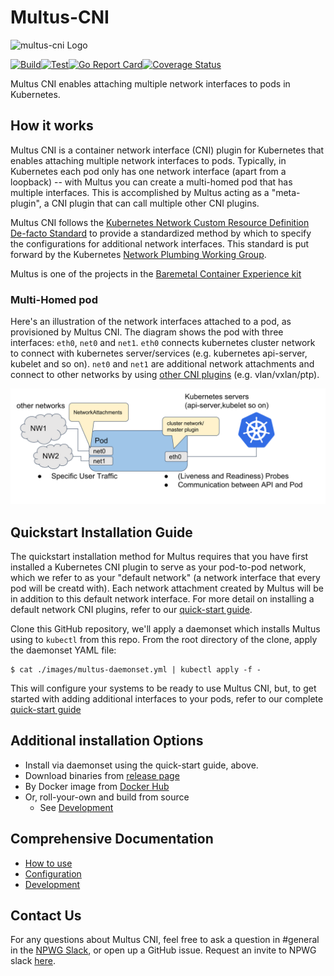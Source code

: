 # Multus-CNI

![multus-cni Logo](https://github.com/intel/multus-cni/blob/master/docs/images/Multus.png)

[![Build](https://github.com/intel/multus-cni/actions/workflows/build.yml/badge.svg)](https://github.com/intel/multus-cni/actions/workflows/build.yml)[![Test](https://github.com/intel/multus-cni/actions/workflows/test.yml/badge.svg)](https://github.com/intel/multus-cni/actions/workflows/test.yml)[![Go Report Card](https://goreportcard.com/badge/github.com/intel/multus-cni)](https://goreportcard.com/report/github.com/intel/multus-cni)[![Coverage Status](https://coveralls.io/repos/github/intel/multus-cni/badge.svg)](https://coveralls.io/github/intel/multus-cni)

Multus CNI enables attaching multiple network interfaces to pods in Kubernetes.

## How it works

Multus CNI is a container network interface (CNI) plugin for Kubernetes that enables attaching multiple network interfaces to pods. Typically, in Kubernetes each pod only has one network interface (apart from a loopback) -- with Multus you can create a multi-homed pod that has multiple interfaces. This is accomplished by Multus acting as a "meta-plugin", a CNI plugin that can call multiple other CNI plugins.

Multus CNI follows the [Kubernetes Network Custom Resource Definition De-facto Standard](https://docs.google.com/document/d/1Ny03h6IDVy_e_vmElOqR7UdTPAG_RNydhVE1Kx54kFQ/edit) to provide a standardized method by which to specify the configurations for additional network interfaces. This standard is put forward by the Kubernetes [Network Plumbing Working Group](https://docs.google.com/document/d/1oE93V3SgOGWJ4O1zeD1UmpeToa0ZiiO6LqRAmZBPFWM/edit).

Multus is one of the projects in the [Baremetal Container Experience kit](https://networkbuilders.intel.com/network-technologies/container-experience-kits)

### Multi-Homed pod

Here's an illustration of the network interfaces attached to a pod, as provisioned by Multus CNI. The diagram shows the pod with three interfaces: `eth0`, `net0` and `net1`. `eth0` connects kubernetes cluster network to connect with kubernetes server/services (e.g. kubernetes api-server, kubelet and so on). `net0` and `net1` are additional network attachments and connect to other networks by using [other CNI plugins](https://kubernetes.io/docs/concepts/extend-kubernetes/compute-storage-net/network-plugins/) (e.g. vlan/vxlan/ptp).

![multus-pod-image](docs/images/multus-pod-image.svg)

## Quickstart Installation Guide

The quickstart installation method for Multus requires that you have first installed a Kubernetes CNI plugin to serve as your pod-to-pod network, which we refer to as your "default network" (a network interface that every pod will be creatd with). Each network attachment created by Multus will be in addition to this default network interface. For more detail on installing a default network CNI plugins, refer to our [quick-start guide](docs/quickstart.md).

Clone this GitHub repository, we'll apply a daemonset which installs Multus using to `kubectl` from this repo. From the root directory of the clone, apply the daemonset YAML file:

```
$ cat ./images/multus-daemonset.yml | kubectl apply -f -
```

This will configure your systems to be ready to use Multus CNI, but, to get started with adding additional interfaces to your pods, refer to our complete [quick-start guide](docs/quickstart.md)

## Additional installation Options

- Install via daemonset using the quick-start guide, above.
- Download binaries from [release page](https://github.com/intel/multus-cni/releases)
- By Docker image from [Docker Hub](https://hub.docker.com/r/nfvpe/multus/tags/)
- Or, roll-your-own and build from source
  - See [Development](docs/development.md)

## Comprehensive Documentation

- [How to use](docs/how-to-use.md)
- [Configuration](docs/configuration.md)
- [Development](docs/development.md)

## Contact Us

For any questions about Multus CNI, feel free to ask a question in #general in the [NPWG Slack](https://npwg-team.slack.com/), or open up a GitHub issue. Request an invite to NPWG slack [here](https://intel-corp.herokuapp.com/).
